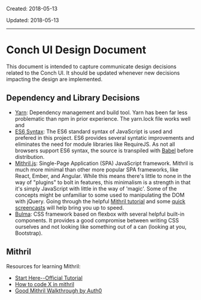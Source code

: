 Created: 2018-05-13

Updated: 2018-05-13

---

Conch UI Design Document
========================

This document is intended to capture communicate design decisions related to
the Conch UI. It should be updated whenever new decisions impacting the design
are implemented.


Dependency and Library Decisions
--------------------

* [Yarn](https://yarnpkg.com): Dependency management and build tool. Yarn has
  been far less problematic than npm in prior experience. The yarn.lock file
  works well and 
* [ES6 Syntax](https://es6-features.org): The ES6 standard syntax of JavaScript
  is used and prefered in this project. ES6 provides several syntatic
  improvements and eliminates the need for module libraries like RequireJS. As
  not all browsers support ES6 syntax, the source is transpiled with
  [Babel](http://babeljs.io) before distribution.
* [Mithril.js](https://mithril.js.org): Single-Page Application (SPA)
  JavaScript framework. Mithril is much more minimal than other more popular
  SPA frameworks, like React, Ember, and Angular. While this means there's
  little to none in the way of "plugins" to bolt in features, this minimalism
  is a strength in that it's simply JavaScript with little in the way of
  'magic'. Some of the concepts might be unfamiliar to some used to
  manipulating the DOM with jQuery. Going through the helpful [Mithril
  tutorial](https://mithril.js.org/simple-application.html) and some [quick
  screencasts](https://scrimba.com/playlist/playlist-34) will help bring you up
  to speed.
* [Bulma](https://bulma.io): CSS framework based on flexbox with several
  helpful built-in components. It provides a good compromise between writing
  CSS ourselves and not looking like something out of a can (looking at you,
  Bootstrap).


Mithril
-------

Resources for learning Mithril:

* [Start Here--Official Tutorial](https://mithril.js.org/simple-application.html)
* [How to code X in mithril](https://github.com/osban/mithril-codex/blob/master/how2code.md)
* [Good Mithril Walkthrough by Auth0](https://auth0.com/blog/build-robust-apps-with-mithril-and-auth0/)
